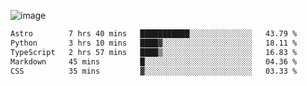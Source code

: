 ![image](https://github-profile-trophy.vercel.app/?username=CMOISDEAD&theme=oldie&row=1&no-frame=true&no-bg=true&margin-w=15&margin-h=15)
<!--START_SECTION:waka-->

```txt
Astro        7 hrs 40 mins   ███████████░░░░░░░░░░░░░░   43.79 %
Python       3 hrs 10 mins   ████▓░░░░░░░░░░░░░░░░░░░░   18.11 %
TypeScript   2 hrs 57 mins   ████▒░░░░░░░░░░░░░░░░░░░░   16.83 %
Markdown     45 mins         █░░░░░░░░░░░░░░░░░░░░░░░░   04.36 %
CSS          35 mins         ▓░░░░░░░░░░░░░░░░░░░░░░░░   03.33 %
```

<!--END_SECTION:waka--> 

